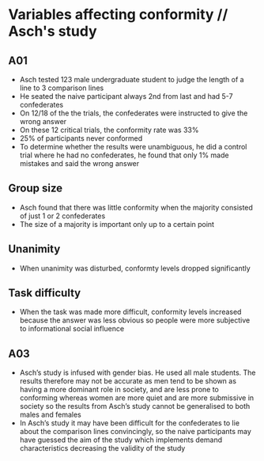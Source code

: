 # Variables affecting conformity // Asch's study

## A01
- Asch tested 123 male undergraduate student to judge the length of a line to 3 comparison lines
- He seated the naive participant always 2nd from last and had 5-7 confederates
- On 12/18 of the the trials, the confederates were instructed to give the wrong answer
- On these 12 critical trials, the conformity rate was 33%
- 25% of participants never conformed
- To determine whether the results were unambiguous, he did a control trial where he had no confederates, he found that only 1% made mistakes and said the wrong answer

## Group size
- Asch found that there was little conformity when the majority consisted of just 1 or 2 confederates
- The size of a majority is important only up to a certain point

## Unanimity
- When unanimity was disturbed, conformty levels dropped significantly

## Task difficulty
- When the task was made more difficult, conformity levels increased because the answer was less obvious so people were more subjective to informational social influence

## A03
- Asch’s study is infused with gender bias. He used all male students. The results therefore may not be accurate as men tend to be shown as having a more dominant role in society, and are less prone to conforming whereas women are more quiet and are more submissive in society so the results from Asch’s study cannot be generalised to both males and females
- In Asch’s study it may have been difficult for the confederates to lie about the comparison lines convincingly, so the naive participants may have guessed the aim of the study which implements demand characteristics decreasing the validity of the study
